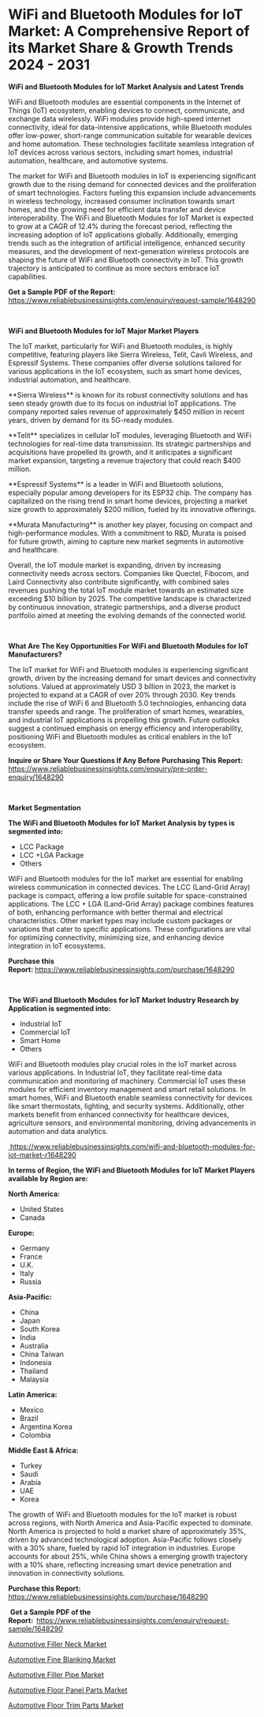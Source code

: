 <p><h1>WiFi and Bluetooth Modules for IoT Market: A Comprehensive Report of its Market Share & Growth Trends 2024 - 2031</h1></p><p><strong>WiFi and Bluetooth Modules for IoT Market Analysis and Latest Trends</strong></p>
<p><p>WiFi and Bluetooth modules are essential components in the Internet of Things (IoT) ecosystem, enabling devices to connect, communicate, and exchange data wirelessly. WiFi modules provide high-speed internet connectivity, ideal for data-intensive applications, while Bluetooth modules offer low-power, short-range communication suitable for wearable devices and home automation. These technologies facilitate seamless integration of IoT devices across various sectors, including smart homes, industrial automation, healthcare, and automotive systems.</p><p>The market for WiFi and Bluetooth modules in IoT is experiencing significant growth due to the rising demand for connected devices and the proliferation of smart technologies. Factors fueling this expansion include advancements in wireless technology, increased consumer inclination towards smart homes, and the growing need for efficient data transfer and device interoperability. The WiFi and Bluetooth Modules for IoT Market is expected to grow at a CAGR of 12.4% during the forecast period, reflecting the increasing adoption of IoT applications globally. Additionally, emerging trends such as the integration of artificial intelligence, enhanced security measures, and the development of next-generation wireless protocols are shaping the future of WiFi and Bluetooth connectivity in IoT. This growth trajectory is anticipated to continue as more sectors embrace IoT capabilities.</p></p>
<p><strong>Get a Sample PDF of the Report:&nbsp;</strong> <a href="https://www.reliablebusinessinsights.com/enquiry/request-sample/1648290?utm_campaign=1539&utm_medium=2&utm_source=Github&utm_content=ia&utm_term=14102024&utm_id=wifi-and-bluetooth-modules-for-iot">https://www.reliablebusinessinsights.com/enquiry/request-sample/1648290</a></p>
<p>&nbsp;</p>
<p><strong>WiFi and Bluetooth Modules for IoT Major Market Players</strong></p>
<p><p>The IoT market, particularly for WiFi and Bluetooth modules, is highly competitive, featuring players like Sierra Wireless, Telit, Cavli Wireless, and Espressif Systems. These companies offer diverse solutions tailored for various applications in the IoT ecosystem, such as smart home devices, industrial automation, and healthcare.</p><p>**Sierra Wireless** is known for its robust connectivity solutions and has seen steady growth due to its focus on industrial IoT applications. The company reported sales revenue of approximately $450 million in recent years, driven by demand for its 5G-ready modules.</p><p>**Telit** specializes in cellular IoT modules, leveraging Bluetooth and WiFi technologies for real-time data transmission. Its strategic partnerships and acquisitions have propelled its growth, and it anticipates a significant market expansion, targeting a revenue trajectory that could reach $400 million.</p><p>**Espressif Systems** is a leader in WiFi and Bluetooth solutions, especially popular among developers for its ESP32 chip. The company has capitalized on the rising trend in smart home devices, projecting a market size growth to approximately $200 million, fueled by its innovative offerings.</p><p>**Murata Manufacturing** is another key player, focusing on compact and high-performance modules. With a commitment to R&D, Murata is poised for future growth, aiming to capture new market segments in automotive and healthcare.</p><p>Overall, the IoT module market is expanding, driven by increasing connectivity needs across sectors. Companies like Quectel, Fibocom, and Laird Connectivity also contribute significantly, with combined sales revenues pushing the total IoT module market towards an estimated size exceeding $10 billion by 2025. The competitive landscape is characterized by continuous innovation, strategic partnerships, and a diverse product portfolio aimed at meeting the evolving demands of the connected world.</p></p>
<p>&nbsp;</p>
<p><strong>What Are The Key Opportunities For WiFi and Bluetooth Modules for IoT Manufacturers?</strong></p>
<p><p>The IoT market for WiFi and Bluetooth modules is experiencing significant growth, driven by the increasing demand for smart devices and connectivity solutions. Valued at approximately USD 3 billion in 2023, the market is projected to expand at a CAGR of over 20% through 2030. Key trends include the rise of WiFi 6 and Bluetooth 5.0 technologies, enhancing data transfer speeds and range. The proliferation of smart homes, wearables, and industrial IoT applications is propelling this growth. Future outlooks suggest a continued emphasis on energy efficiency and interoperability, positioning WiFi and Bluetooth modules as critical enablers in the IoT ecosystem.</p></p>
<p><strong>Inquire or Share Your Questions If Any Before Purchasing This Report:</strong> <a href="https://www.reliablebusinessinsights.com/enquiry/pre-order-enquiry/1648290?utm_campaign=1539&utm_medium=2&utm_source=Github&utm_content=ia&utm_term=14102024&utm_id=wifi-and-bluetooth-modules-for-iot">https://www.reliablebusinessinsights.com/enquiry/pre-order-enquiry/1648290</a></p>
<p>&nbsp;</p>
<p><strong>Market Segmentation</strong></p>
<p><strong>The WiFi and Bluetooth Modules for IoT Market Analysis by types is segmented into:</strong></p>
<p><ul><li>LCC Package</li><li>LCC +LGA Package</li><li>Others</li></ul></p>
<p><p>WiFi and Bluetooth modules for the IoT market are essential for enabling wireless communication in connected devices. The LCC (Land-Grid Array) package is compact, offering a low profile suitable for space-constrained applications. The LCC + LGA (Land-Grid Array) package combines features of both, enhancing performance with better thermal and electrical characteristics. Other market types may include custom packages or variations that cater to specific applications. These configurations are vital for optimizing connectivity, minimizing size, and enhancing device integration in IoT ecosystems.</p></p>
<p><strong>Purchase this Report:&nbsp;</strong><a href="https://www.reliablebusinessinsights.com/purchase/1648290?utm_campaign=1539&utm_medium=2&utm_source=Github&utm_content=ia&utm_term=14102024&utm_id=wifi-and-bluetooth-modules-for-iot">https://www.reliablebusinessinsights.com/purchase/1648290</a></p>
<p>&nbsp;</p>
<p><strong>The WiFi and Bluetooth Modules for IoT Market Industry Research by Application is segmented into:</strong></p>
<p><ul><li>Industrial IoT</li><li>Commercial IoT</li><li>Smart Home</li><li>Others</li></ul></p>
<p><p>WiFi and Bluetooth modules play crucial roles in the IoT market across various applications. In Industrial IoT, they facilitate real-time data communication and monitoring of machinery. Commercial IoT uses these modules for efficient inventory management and smart retail solutions. In smart homes, WiFi and Bluetooth enable seamless connectivity for devices like smart thermostats, lighting, and security systems. Additionally, other markets benefit from enhanced connectivity for healthcare devices, agriculture sensors, and environmental monitoring, driving advancements in automation and data analytics.</p></p>
<p><a href="https://www.reliablebusinessinsights.com/wifi-and-bluetooth-modules-for-iot-market-r1648290?utm_campaign=1539&utm_medium=2&utm_source=Github&utm_content=ia&utm_term=14102024&utm_id=wifi-and-bluetooth-modules-for-iot">&nbsp;https://www.reliablebusinessinsights.com/wifi-and-bluetooth-modules-for-iot-market-r1648290</a></p>
<p><strong>In terms of Region, the WiFi and Bluetooth Modules for IoT Market Players available by Region are:</strong></p>
<p>
    <p> <strong> North America: </strong>
        <ul>
            <li>United States</li>
            <li>Canada</li>
        </ul>
        </p> 
    <p> <strong> Europe: </strong>
        <ul>
            <li>Germany</li>
            <li>France</li>
            <li>U.K.</li>
            <li>Italy</li>
            <li>Russia</li>
        </ul>
        </p> 
    <p> <strong> Asia-Pacific: </strong>
        <ul>
            <li>China</li>
            <li>Japan</li>
            <li>South Korea</li>
            <li>India</li>
            <li>Australia</li>
            <li>China Taiwan</li>
            <li>Indonesia</li>
            <li>Thailand</li>
            <li>Malaysia</li>
        </ul>
        </p> 
    <p> <strong> Latin America: </strong>
        <ul>
            <li>Mexico</li>
            <li>Brazil</li>
            <li>Argentina Korea</li>
            <li>Colombia</li>
        </ul>
        </p> 
    <p> <strong> Middle East & Africa: </strong>
        <ul>
            <li>Turkey</li>
            <li>Saudi</li>
            <li>Arabia</li>
            <li>UAE</li>
            <li>Korea</li>
        </ul>
    </p>
    </p>
<p><p>The growth of WiFi and Bluetooth modules for the IoT market is robust across regions, with North America and Asia-Pacific expected to dominate. North America is projected to hold a market share of approximately 35%, driven by advanced technological adoption. Asia-Pacific follows closely with a 30% share, fueled by rapid IoT integration in industries. Europe accounts for about 25%, while China shows a emerging growth trajectory with a 10% share, reflecting increasing smart device penetration and innovation in connectivity solutions.</p></p>
<p><strong>Purchase this Report: </strong><a href="https://www.reliablebusinessinsights.com/purchase/1648290?utm_campaign=1539&utm_medium=2&utm_source=Github&utm_content=ia&utm_term=14102024&utm_id=wifi-and-bluetooth-modules-for-iot">https://www.reliablebusinessinsights.com/purchase/1648290</a></p>
<p>&nbsp;<strong>Get a Sample PDF of the Report:&nbsp;&nbsp;</strong><a href="https://www.reliablebusinessinsights.com/enquiry/request-sample/1648290?utm_campaign=1539&utm_medium=2&utm_source=Github&utm_content=ia&utm_term=14102024&utm_id=wifi-and-bluetooth-modules-for-iot">https://www.reliablebusinessinsights.com/enquiry/request-sample/1648290</a></p>
<p><strong></strong></p>
<p><p><a href="https://www.linkedin.com/pulse/charting-future-comprehensive-analysis-global-automotive-az33c?trk=public_post_embed_feed-article-content&utm_campaign=1539&utm_medium=2&utm_source=Github&utm_content=ia&utm_term=14102024&utm_id=wifi-and-bluetooth-modules-for-iot">Automotive Filler Neck Market</a></p><p><a href="https://www.linkedin.com/pulse/automotive-fine-blanking-market-share-size-trends-industry-dalnc?trk=public_post_embed_feed-article-content&utm_campaign=1539&utm_medium=2&utm_source=Github&utm_content=ia&utm_term=14102024&utm_id=wifi-and-bluetooth-modules-for-iot">Automotive Fine Blanking Market</a></p><p><a href="https://www.linkedin.com/pulse/future-automotive-filler-pipe-market-global-forecast-trends-qtdjc?trk=public_post_embed_feed-article-content&utm_campaign=1539&utm_medium=2&utm_source=Github&utm_content=ia&utm_term=14102024&utm_id=wifi-and-bluetooth-modules-for-iot">Automotive Filler Pipe Market</a></p><p><a href="https://www.linkedin.com/pulse/automotive-floor-panel-parts-market-global-trends-forecast-9r7tc?trk=public_post_embed_feed-article-content&utm_campaign=1539&utm_medium=2&utm_source=Github&utm_content=ia&utm_term=14102024&utm_id=wifi-and-bluetooth-modules-for-iot">Automotive Floor Panel Parts Market</a></p><p><a href="https://www.linkedin.com/pulse/automotive-floor-trim-parts-market-global-regional-analysis-j7ovf?utm_campaign=1539&utm_medium=2&utm_source=Github&utm_content=ia&utm_term=14102024&utm_id=wifi-and-bluetooth-modules-for-iot">Automotive Floor Trim Parts Market</a></p></p>